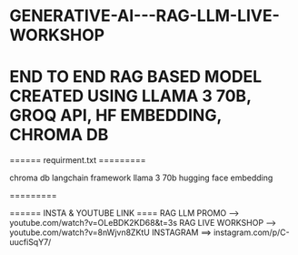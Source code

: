 # GENERATIVE-AI---RAG-LLM-LIVE-WORKSHOP
END TO END RAG BASED MODEL CREATED USING LLAMA 3 70B, GROQ API, HF EMBEDDING, CHROMA DB
============

====== requirment.txt =========

chroma db
langchain framework
llama 3 70b
hugging face embedding 

=========


====== INSTA & YOUTUBE LINK ====
RAG LLM PROMO --> youtube.com/watch?v=OLeBDK2KD68&t=3s
RAG LIVE WORKSHOP --> youtube.com/watch?v=8nWjvn8ZKtU
INSTAGRAM ==> instagram.com/p/C-uucfiSqY7/

